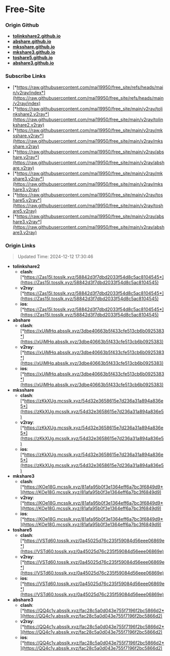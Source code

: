 # Free-Site

### Origin Github

- [**tolinkshare2.github.io**](https://github.com/tolinkshare2/tolinkshare2.github.io)
- [**abshare.github.io**](https://github.com/abshare/abshare.github.io)
- [**mksshare.github.io**](https://github.com/mksshare/mksshare.github.io)
- [**mkshare3.github.io**](https://github.com/mkshare3/mkshare3.github.io)
- [**toshare5.github.io**](https://github.com/toshare5/toshare5.github.io)
- [**abshare3.github.io**](https://github.com/abshare3/abshare3.github.io)

### Subscribe Links

- [*https://raw.githubusercontent.com/mai19950/free_site/refs/heads/main/v2ray/index*](https://raw.githubusercontent.com/mai19950/free_site/refs/heads/main/v2ray/index)
- [*https://raw.githubusercontent.com/mai19950/free_site/main/v2ray/tolinkshare2.v2ray*](https://raw.githubusercontent.com/mai19950/free_site/main/v2ray/tolinkshare2.v2ray)
- [*https://raw.githubusercontent.com/mai19950/free_site/main/v2ray/mksshare.v2ray*](https://raw.githubusercontent.com/mai19950/free_site/main/v2ray/mksshare.v2ray)
- [*https://raw.githubusercontent.com/mai19950/free_site/main/v2ray/abshare.v2ray*](https://raw.githubusercontent.com/mai19950/free_site/main/v2ray/abshare.v2ray)
- [*https://raw.githubusercontent.com/mai19950/free_site/main/v2ray/mkshare3.v2ray*](https://raw.githubusercontent.com/mai19950/free_site/main/v2ray/mkshare3.v2ray)
- [*https://raw.githubusercontent.com/mai19950/free_site/main/v2ray/toshare5.v2ray*](https://raw.githubusercontent.com/mai19950/free_site/main/v2ray/toshare5.v2ray)
- [*https://raw.githubusercontent.com/mai19950/free_site/main/v2ray/abshare3.v2ray*](https://raw.githubusercontent.com/mai19950/free_site/main/v2ray/abshare3.v2ray)

### Origin Links

> Updated Time: 2024-12-12 17:30:46

- **tolinkshare2**
  - **clash**: [*https://Zas15l.tosslk.xyz/58842d3f7dbd2033f54d8c5ac8104545*](https://Zas15l.tosslk.xyz/58842d3f7dbd2033f54d8c5ac8104545)
  - **v2ray**: [*https://Zas15l.tosslk.xyz/58842d3f7dbd2033f54d8c5ac8104545*](https://Zas15l.tosslk.xyz/58842d3f7dbd2033f54d8c5ac8104545)
  - **ios**: [*https://Zas15l.tosslk.xyz/58842d3f7dbd2033f54d8c5ac8104545*](https://Zas15l.tosslk.xyz/58842d3f7dbd2033f54d8c5ac8104545)
- **abshare**
  - **clash**: [*https://xUjMHq.absslk.xyz/3dbe40663b5f433cfe513cb6b0925383*](https://xUjMHq.absslk.xyz/3dbe40663b5f433cfe513cb6b0925383)
  - **v2ray**: [*https://xUjMHq.absslk.xyz/3dbe40663b5f433cfe513cb6b0925383*](https://xUjMHq.absslk.xyz/3dbe40663b5f433cfe513cb6b0925383)
  - **ios**: [*https://xUjMHq.absslk.xyz/3dbe40663b5f433cfe513cb6b0925383*](https://xUjMHq.absslk.xyz/3dbe40663b5f433cfe513cb6b0925383)
- **mksshare**
  - **clash**: [*https://zKkXUg.mcsslk.xyz/54d32e3658615e7d236a31a894a836e5*](https://zKkXUg.mcsslk.xyz/54d32e3658615e7d236a31a894a836e5)
  - **v2ray**: [*https://zKkXUg.mcsslk.xyz/54d32e3658615e7d236a31a894a836e5*](https://zKkXUg.mcsslk.xyz/54d32e3658615e7d236a31a894a836e5)
  - **ios**: [*https://zKkXUg.mcsslk.xyz/54d32e3658615e7d236a31a894a836e5*](https://zKkXUg.mcsslk.xyz/54d32e3658615e7d236a31a894a836e5)
- **mkshare3**
  - **clash**: [*https://KOe18G.mcsslk.xyz/81afa95b0f3e1364eff6a7bc3f6849d9*](https://KOe18G.mcsslk.xyz/81afa95b0f3e1364eff6a7bc3f6849d9)
  - **v2ray**: [*https://KOe18G.mcsslk.xyz/81afa95b0f3e1364eff6a7bc3f6849d9*](https://KOe18G.mcsslk.xyz/81afa95b0f3e1364eff6a7bc3f6849d9)
  - **ios**: [*https://KOe18G.mcsslk.xyz/81afa95b0f3e1364eff6a7bc3f6849d9*](https://KOe18G.mcsslk.xyz/81afa95b0f3e1364eff6a7bc3f6849d9)
- **toshare5**
  - **clash**: [*https://VSTd60.tosslk.xyz/0a45025d76c235f59084d56eee06869e*](https://VSTd60.tosslk.xyz/0a45025d76c235f59084d56eee06869e)
  - **v2ray**: [*https://VSTd60.tosslk.xyz/0a45025d76c235f59084d56eee06869e*](https://VSTd60.tosslk.xyz/0a45025d76c235f59084d56eee06869e)
  - **ios**: [*https://VSTd60.tosslk.xyz/0a45025d76c235f59084d56eee06869e*](https://VSTd60.tosslk.xyz/0a45025d76c235f59084d56eee06869e)
- **abshare3**
  - **clash**: [*https://QQ4c1y.absslk.xyz/fac28c5a0d043e755f7196f2bc5866d2*](https://QQ4c1y.absslk.xyz/fac28c5a0d043e755f7196f2bc5866d2)
  - **v2ray**: [*https://QQ4c1y.absslk.xyz/fac28c5a0d043e755f7196f2bc5866d2*](https://QQ4c1y.absslk.xyz/fac28c5a0d043e755f7196f2bc5866d2)
  - **ios**: [*https://QQ4c1y.absslk.xyz/fac28c5a0d043e755f7196f2bc5866d2*](https://QQ4c1y.absslk.xyz/fac28c5a0d043e755f7196f2bc5866d2)
